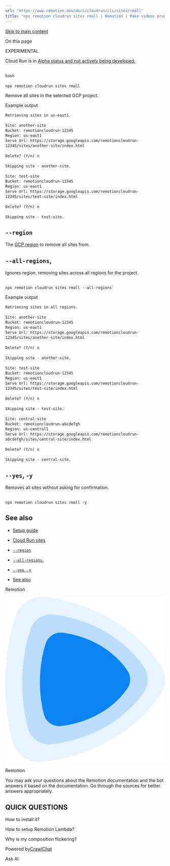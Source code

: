 ```yaml
---
url: "https://www.remotion.dev/docs/cloudrun/cli/sites/rmall"
title: "npx remotion cloudrun sites rmall | Remotion | Make videos programmatically"
---
```


[Skip to main content](https://www.remotion.dev/docs/cloudrun/cli/sites/rmall#__docusaurus_skipToContent_fallback)

On this page

EXPERIMENTAL

Cloud Run is in [Alpha status and not actively being developed.](https://www.remotion.dev/docs/cloudrun/status)

```

bash

npx remotion cloudrun sites rmall
```

Remove all sites in the selected GCP project.

Example output

```
Retrieving sites in us-east1.

Site: another-site
Bucket: remotioncloudrun-12345
Region: us-east1
Serve Url: https://storage.googleapis.com/remotioncloudrun-12345/sites/another-site/index.html

Delete? (Y/n) n

Skipping site - another-site.

Site: test-site
Bucket: remotioncloudrun-12345
Region: us-east1
Serve Url: https://storage.googleapis.com/remotioncloudrun-12345/sites/test-site/index.html

Delete? (Y/n) n

Skipping site - test-site.
```

## `--region` [​](https://www.remotion.dev/docs/cloudrun/cli/sites/rmall\#--region "Direct link to --region")

The [GCP region](https://www.remotion.dev/docs/cloudrun/region-selection) to remove all sites from.

## `--all-regions`, [​](https://www.remotion.dev/docs/cloudrun/cli/sites/rmall\#--all-regions "Direct link to --all-regions")

Ignores region, removing sites across all regions for the project.

```

npx remotion cloudrun sites rmall --all-regions
```

Example output

```
Retrieving sites in all regions.

Site: another-site
Bucket: remotioncloudrun-12345
Region: us-east1
Serve Url: https://storage.googleapis.com/remotioncloudrun-12345/sites/another-site/index.html

Delete? (Y/n) n

Skipping site - another-site.

Site: test-site
Bucket: remotioncloudrun-12345
Region: us-east1
Serve Url: https://storage.googleapis.com/remotioncloudrun-12345/sites/test-site/index.html

Delete? (Y/n) n

Skipping site - test-site.

Site: central-site
Bucket: remotioncloudrun-abcdefgh
Region: us-central1
Serve Url: https://storage.googleapis.com/remotioncloudrun-abcdefgh/sites/central-site/index.html

Delete? (Y/n) n

Skipping site - central-site.
```

## `--yes`, `-y` [​](https://www.remotion.dev/docs/cloudrun/cli/sites/rmall\#--yes--y "Direct link to --yes--y")

Removes all sites without asking for confirmation.

```

npx remotion cloudrun sites rmall -y
```

## See also [​](https://www.remotion.dev/docs/cloudrun/cli/sites/rmall\#see-also "Direct link to See also")

- [Setup guide](https://www.remotion.dev/docs/cloudrun/setup)
- [Cloud Run sites](https://www.remotion.dev/docs/cloudrun/cli/sites)

- [`--region`](https://www.remotion.dev/docs/cloudrun/cli/sites/rmall#--region)
- [`--all-regions`,](https://www.remotion.dev/docs/cloudrun/cli/sites/rmall#--all-regions)
- [`--yes`, `-y`](https://www.remotion.dev/docs/cloudrun/cli/sites/rmall#--yes--y)
- [See also](https://www.remotion.dev/docs/cloudrun/cli/sites/rmall#see-also)

Remotion

![Logo](https://raw.githubusercontent.com/remotion-dev/brand/refs/heads/main/logo.svg)

Remotion

You may ask your questions about the Remotion documentation and the bot answers it based on the documentation. Go through the sources for better answers appropriately.

## QUICK QUESTIONS

How to install it?

How to setup Remotion Lambda?

Why is my composition flickering?

Powered by[CrawlChat](https://crawlchat.app/?ref=powered-by-remotion)

Ask AI